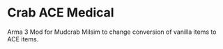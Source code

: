# Crab ACE Medical
 Arma 3 Mod for Mudcrab Milsim to change conversion of vanilla items to ACE items.

